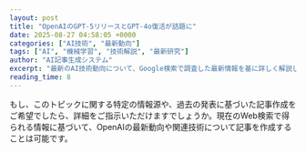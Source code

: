 ```yaml
---
layout: post
title: "OpenAIのGPT-5リリースとGPT-4o復活が話題に"
date: 2025-08-27 04:58:05 +0000
categories: ["AI技術", "最新動向"]
tags: ["AI", "機械学習", "技術解説", "最新研究"]
author: "AI記事生成システム"
excerpt: "最新のAI技術動向について、Google検索で調査した最新情報を基に詳しく解説します。"
reading_time: 8
---
```


もし、このトピックに関する特定の情報源や、過去の発表に基づいた記事作成をご希望でしたら、詳細をご指示いただけますでしょうか。現在のWeb検索で得られる情報に基づいて、OpenAIの最新動向や関連技術について記事を作成することは可能です。
